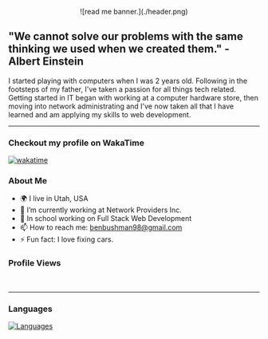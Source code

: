<p align="center">
![read me banner.](./header.png)
</p>

## "We cannot solve our problems with the same thinking we used when we created them." - Albert Einstein

I started playing with computers when I was 2 years old. Following in the footsteps of my father, I've taken a passion for all things tech related. Getting started in IT began with working at a computer hardware store, then moving into network administrating and I've now taken all that I have learned and am applying my skills to web development.

----------------------------

### Checkout my profile on WakaTime
[![wakatime](https://wakatime.com/badge/user/d5bf7d44-40df-44fa-8584-1d216fc91153.svg)](https://wakatime.com/@d5bf7d44-40df-44fa-8584-1d216fc91153)

### About Me
- 🌍 I live in Utah, USA
- 🔭 I’m currently working at Network Providers Inc.
- 💬 In school working on Full Stack Web Development
- 📫 How to reach me: benbushman98@gmail.com
- ⚡ Fun fact: I love fixing cars.


### Profile Views
<img src="https://komarev.com/ghpvc/?username=benbushman98&style=flat-square&color=blue" alt=""/>

----------------------------

### Languages
<a href="https://github.com/benbushman98" align="left"><img src="https://github-readme-stats.vercel.app/api/top-langs/?username=benbushman98&langs_count=10&layout=compact&title_color=474647&text_color=474647&icon_color=3382ed&bg_color=ffffff&hide_border=false&locale=en&custom_title=" alt="Languages" /></a>
